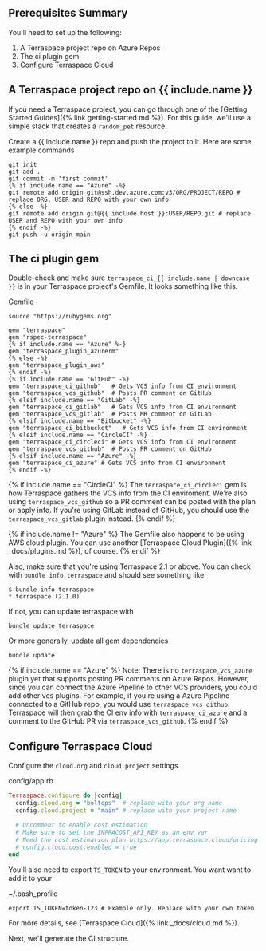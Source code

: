 ## Prerequisites Summary

You'll need to set up the following:

1. A Terraspace project repo on Azure Repos
2. The ci plugin gem
3. Configure Terraspace Cloud

## A Terraspace project repo on {{ include.name }}

If you need a Terraspace project, you can go through one of the [Getting Started Guides]({% link getting-started.md %}).  For this guide, we'll use a simple stack that creates a `random_pet` resource.

Create a {{ include.name }} repo and push the project to it. Here are some example commands

    git init
    git add .
    git commit -m 'first commit'
    {% if include.name == "Azure" -%}
    git remote add origin git@ssh.dev.azure.com:v3/ORG/PROJECT/REPO # replace ORG, USER and REPO with your own info
    {% else -%}
    git remote add origin git@{{ include.host }}:USER/REPO.git # replace USER and REPO with your own info
    {% endif -%}
    git push -u origin main

## The ci plugin gem

Double-check and make sure `terraspace_ci_{{ include.name | downcase }}` is in your Terraspace project's Gemfile. It looks something like this.

Gemfile

```
source "https://rubygems.org"

gem "terraspace"
gem "rspec-terraspace"
{% if include.name == "Azure" %-}
gem "terraspace_plugin_azurerm"
{% else -%}
gem "terraspace_plugin_aws"
{% endif -%}
{% if include.name == "GitHub" -%}
gem "terraspace_ci_github"   # Gets VCS info from CI environment
gem "terraspace_vcs_github"  # Posts PR comment on GitHub
{% elsif include.name == "GitLab" -%}
gem "terraspace_ci_gitlab"   # Gets VCS info from CI environment
gem "terraspace_vcs_gitlab"  # Posts MR comment on GitLab
{% elsif include.name == "Bitbucket" -%}
gem "terraspace_ci_bitbucket"   # Gets VCS info from CI environment
{% elsif include.name == "CircleCI" -%}
gem "terraspace_ci_circleci" # Gets VCS info from CI environment
gem "terraspace_vcs_github"  # Posts PR comment on GitHub
{% elsif include.name == "Azure" -%}
gem "terraspace_ci_azure" # Gets VCS info from CI environment
{% endif -%}
```

{% if include.name == "CircleCI" %}
The `terraspace_ci_circleci` gem is how Terraspace gathers the VCS info from the CI enviroment. We're also using `terraspace_vcs_github` so a PR comment can be posted with the plan or apply info. If you're using GitLab instead of GitHub, you should use the `terraspace_vcs_gitlab` plugin instead.
{% endif %}

{% if include.name != "Azure" %}
The Gemfile also happens to be using AWS cloud plugin. You can use another [Terraspace Cloud Plugin]({% link _docs/plugins.md %}), of course.
{% endif %}

Also, make sure that you're using Terraspace 2.1 or above. You can check with `bundle info terraspace` and should see something like:

    $ bundle info terraspace
    * terraspace (2.1.0)

If not, you can update terraspace with

    bundle update terraspace

Or more generally, update all gem dependencies

    bundle update

{% if include.name == "Azure" %}
Note: There is no `terraspace_vcs_azure` plugin yet that supports posting PR comments on Azure Repos. However, since you can connect the Azure Pipeline to other VCS providers, you could add other vcs plugins. For example, if you're using a Azure Pipeline connected to a GitHub repo, you would use  `terraspace_vcs_github`. Terraspace will then grab the CI env info with `terraspace_ci_azure` and a comment to the GitHub PR via `terraspace_vcs_github`.
{% endif %}

## Configure Terraspace Cloud

Configure the `cloud.org` and `cloud.project` settings.

config/app.rb

```ruby
Terraspace.configure do |config|
  config.cloud.org = "boltops"  # replace with your org name
  config.cloud.project = "main" # replace with your project name

  # Uncomment to enable cost estimation
  # Make sure to set the INFRACOST_API_KEY as an env var
  # Need the cost estimation plan https://app.terraspace.cloud/pricing
  # config.cloud.cost.enabled = true
end
```

You'll also need to export `TS_TOKEN` to your environment. You want want to add it to your

~/.bash_profile

    export TS_TOKEN=token-123 # Example only. Replace with your own token

For more details, see [Terraspace Cloud]({% link _docs/cloud.md %}).

Next, we'll generate the CI structure.
